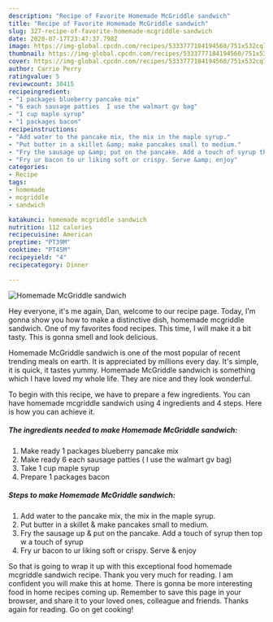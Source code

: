 ```yaml
---
description: "Recipe of Favorite Homemade McGriddle sandwich"
title: "Recipe of Favorite Homemade McGriddle sandwich"
slug: 327-recipe-of-favorite-homemade-mcgriddle-sandwich
date: 2020-07-17T23:47:37.798Z
image: https://img-global.cpcdn.com/recipes/5333777184194560/751x532cq70/homemade-mcgriddle-sandwich-recipe-main-photo.jpg
thumbnail: https://img-global.cpcdn.com/recipes/5333777184194560/751x532cq70/homemade-mcgriddle-sandwich-recipe-main-photo.jpg
cover: https://img-global.cpcdn.com/recipes/5333777184194560/751x532cq70/homemade-mcgriddle-sandwich-recipe-main-photo.jpg
author: Carrie Perry
ratingvalue: 5
reviewcount: 30415
recipeingredient:
- "1 packages blueberry pancake mix"
- "6 each sausage patties  I use the walmart gv bag"
- "1 cup maple syrup"
- "1 packages bacon"
recipeinstructions:
- "Add water to the pancake mix, the mix in the maple syrup."
- "Put butter in a skillet &amp; make pancakes small to medium."
- "Fry the sausage up &amp; put on the pancake. Add a touch of syrup then top w a touch of syrup"
- "Fry ur bacon to ur liking soft or crispy. Serve &amp; enjoy"
categories:
- Recipe
tags:
- homemade
- mcgriddle
- sandwich

katakunci: homemade mcgriddle sandwich 
nutrition: 112 calories
recipecuisine: American
preptime: "PT39M"
cooktime: "PT45M"
recipeyield: "4"
recipecategory: Dinner

---
```



![Homemade McGriddle sandwich](https://img-global.cpcdn.com/recipes/5333777184194560/751x532cq70/homemade-mcgriddle-sandwich-recipe-main-photo.jpg)

Hey everyone, it's me again, Dan, welcome to our recipe page. Today, I'm gonna show you how to make a distinctive dish, homemade mcgriddle sandwich. One of my favorites food recipes. This time, I will make it a bit tasty. This is gonna smell and look delicious.



Homemade McGriddle sandwich is one of the most popular of recent trending meals on earth. It is appreciated by millions every day. It's simple, it is quick, it tastes yummy. Homemade McGriddle sandwich is something which I have loved my whole life. They are nice and they look wonderful.


To begin with this recipe, we have to prepare a few ingredients. You can have homemade mcgriddle sandwich using 4 ingredients and 4 steps. Here is how you can achieve it.

<!--inarticleads1-->

##### The ingredients needed to make Homemade McGriddle sandwich:

1. Make ready 1 packages blueberry pancake mix
1. Make ready 6 each sausage patties ( I use the walmart gv bag)
1. Take 1 cup maple syrup
1. Prepare 1 packages bacon




<!--inarticleads2-->

##### Steps to make Homemade McGriddle sandwich:

1. Add water to the pancake mix, the mix in the maple syrup.
1. Put butter in a skillet &amp; make pancakes small to medium.
1. Fry the sausage up &amp; put on the pancake. Add a touch of syrup then top w a touch of syrup
1. Fry ur bacon to ur liking soft or crispy. Serve &amp; enjoy




So that is going to wrap it up with this exceptional food homemade mcgriddle sandwich recipe. Thank you very much for reading. I am confident you will make this at home. There is gonna be more interesting food in home recipes coming up. Remember to save this page in your browser, and share it to your loved ones, colleague and friends. Thanks again for reading. Go on get cooking!
